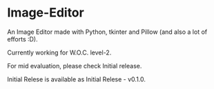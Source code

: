 # Image-Editor
An Image Editor made with Python, tkinter and Pillow (and also a lot of efforts :D).

Currently working for W.O.C. level-2.

For mid evaluation, please check Initial release.

Initial Relese is available as Initial Relese - v0.1.0.
